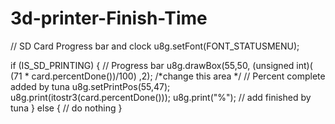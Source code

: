 # 3d-printer-Finish-Time


 // SD Card Progress bar and clock
 u8g.setFont(FONT_STATUSMENU);
 
 if (IS_SD_PRINTING)
   {
	// Progress bar
	u8g.drawBox(55,50, (unsigned int)( (71 * card.percentDone())/100) ,2);
  /*change this area */
	// Percent complete  added by tuna
	u8g.setPrintPos(55,47);
	u8g.print(itostr3(card.percentDone()));
	u8g.print("%"); // add finished by tuna
   }
    else {
			// do nothing
		 }
